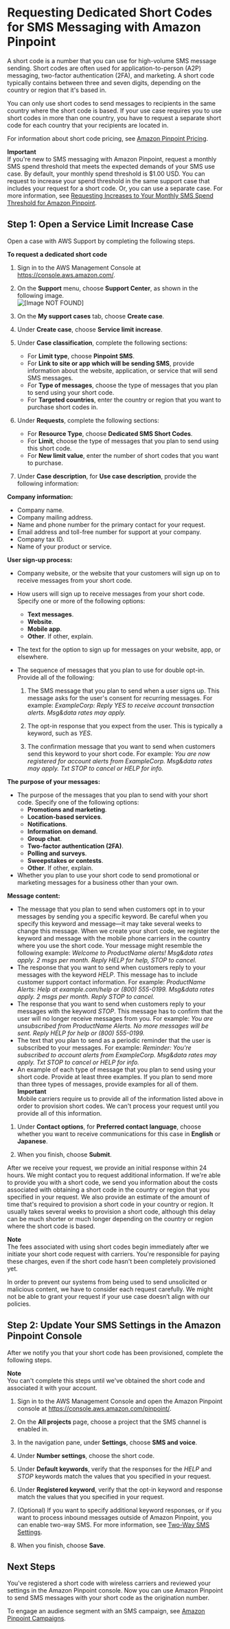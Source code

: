 # Requesting Dedicated Short Codes for SMS Messaging with Amazon Pinpoint<a name="channels-sms-awssupport-short-code"></a>

A short code is a number that you can use for high\-volume SMS message sending\. Short codes are often used for application\-to\-person \(A2P\) messaging, two\-factor authentication \(2FA\), and marketing\. A short code typically contains between three and seven digits, depending on the country or region that it's based in\.

You can only use short codes to send messages to recipients in the same country where the short code is based\. If your use case requires you to use short codes in more than one country, you have to request a separate short code for each country that your recipients are located in\.

For information about short code pricing, see [Amazon Pinpoint Pricing](https://aws.amazon.com/pinpoint/pricing/#Dedicated_Short_Codes)\.

**Important**  
If you're new to SMS messaging with Amazon Pinpoint, request a monthly SMS spend threshold that meets the expected demands of your SMS use case\. By default, your monthly spend threshold is $1\.00 USD\. You can request to increase your spend threshold in the same support case that includes your request for a short code\. Or, you can use a separate case\. For more information, see [Requesting Increases to Your Monthly SMS Spend Threshold for Amazon Pinpoint](channels-sms-awssupport-spend-threshold.md)\.

## Step 1: Open a Service Limit Increase Case<a name="channels-sms-awssupport-short-code-open"></a>

Open a case with AWS Support by completing the following steps\.

**To request a dedicated short code**

1. Sign in to the AWS Management Console at [https://console\.aws\.amazon\.com/](https://console.aws.amazon.com/)\.

1. On the **Support** menu, choose **Support Center**, as shown in the following image\.  
![\[Image NOT FOUND\]](http://docs.aws.amazon.com/pinpoint/latest/userguide/images/console_region_selector.png)

1. On the **My support cases** tab, choose **Create case**\.

1. Under **Create case**, choose **Service limit increase**\.

1. Under **Case classification**, complete the following sections:
   + For **Limit type**, choose **Pinpoint SMS**\.
   + For **Link to site or app which will be sending SMS**, provide information about the website, application, or service that will send SMS messages\.
   + For **Type of messages**, choose the type of messages that you plan to send using your short code\.
   + For **Targeted countries**, enter the country or region that you want to purchase short codes in\.

1. Under **Requests**, complete the following sections:
   + For **Resource Type**, choose **Dedicated SMS Short Codes**\.
   + For **Limit**, choose the type of messages that you plan to send using this short code\.
   + For **New limit value**, enter the number of short codes that you want to purchase\.

1. Under **Case description**, for **Use case description**, provide the following information:

**Company information:**
   + Company name\.
   + Company mailing address\.
   + Name and phone number for the primary contact for your request\.
   + Email address and toll\-free number for support at your company\.
   + Company tax ID\.
   + Name of your product or service\.

**User sign\-up process:**
   + Company website, or the website that your customers will sign up on to receive messages from your short code\.
   + How users will sign up to receive messages from your short code\. Specify one or more of the following options:
     + **Text messages**\.
     + **Website**\.
     + **Mobile app**\.
     + **Other**\. If other, explain\.
   + The text for the option to sign up for messages on your website, app, or elsewhere\.
   + The sequence of messages that you plan to use for double opt\-in\. Provide all of the following:

     1. The SMS message that you plan to send when a user signs up\. This message asks for the user's consent for recurring messages\. For example: *ExampleCorp: Reply YES to receive account transaction alerts\. Msg&data rates may apply\.*

     1. The opt\-in response that you expect from the user\. This is typically a keyword, such as *YES*\.

     1. The confirmation message that you want to send when customers send this keyword to your short code\. For example: *You are now registered for account alerts from ExampleCorp\. Msg&data rates may apply\. Txt STOP to cancel or HELP for info\.*

**The purpose of your messages:**
   + The purpose of the messages that you plan to send with your short code\. Specify one of the following options:
     + **Promotions and marketing**\.
     + **Location\-based services**\.
     + **Notifications**\.
     + **Information on demand**\.
     + **Group chat**\.
     + **Two\-factor authentication \(2FA\)**\.
     + **Polling and surveys**\.
     + **Sweepstakes or contests**\.
     + **Other**\. If other, explain\.
   + Whether you plan to use your short code to send promotional or marketing messages for a business other than your own\.

**Message content:**
   + The message that you plan to send when customers opt in to your messages by sending you a specific keyword\. Be careful when you specify this keyword and message—it may take several weeks to change this message\. When we create your short code, we register the keyword and message with the mobile phone carriers in the country where you use the short code\. Your message might resemble the following example: *Welcome to *ProductName* alerts\! Msg&data rates apply\. *2* msgs per month\. Reply HELP for help, STOP to cancel\.*
   + The response that you want to send when customers reply to your messages with the keyword *HELP*\. This message has to include customer support contact information\. For example: **ProductName* Alerts: Help at *example\.com/help* or *\(800\) 555\-0199*\. Msg&data rates apply\. *2* msgs per month\. Reply STOP to cancel\.*
   + The response that you want to send when customers reply to your messages with the keyword *STOP*\. This message has to confirm that the user will no longer receive messages from you\. For example: *You are unsubscribed from *ProductName* Alerts\. No more messages will be sent\. Reply HELP for help or *\(800\) 555\-0199*\.*
   + The text that you plan to send as a periodic reminder that the user is subscribed to your messages\. For example: *Reminder: You're subscribed to account alerts from ExampleCorp\. Msg&data rates may apply\. Txt STOP to cancel or HELP for info\.*
   + An example of each type of message that you plan to send using your short code\. Provide at least three examples\. If you plan to send more than three types of messages, provide examples for all of them\.
**Important**  
Mobile carriers require us to provide all of the information listed above in order to provision short codes\. We can't process your request until you provide all of this information\.

1. Under **Contact options**, for **Preferred contact language**, choose whether you want to receive communications for this case in **English** or **Japanese**\.

1. When you finish, choose **Submit**\.

After we receive your request, we provide an initial response within 24 hours\. We might contact you to request additional information\. If we're able to provide you with a short code, we send you information about the costs associated with obtaining a short code in the country or region that you specified in your request\. We also provide an estimate of the amount of time that's required to provision a short code in your country or region\. It usually takes several weeks to provision a short code, although this delay can be much shorter or much longer depending on the country or region where the short code is based\.

**Note**  
The fees associated with using short codes begin immediately after we initiate your short code request with carriers\. You're responsible for paying these charges, even if the short code hasn't been completely provisioned yet\.

In order to prevent our systems from being used to send unsolicited or malicious content, we have to consider each request carefully\. We might not be able to grant your request if your use case doesn’t align with our policies\.

## Step 2: Update Your SMS Settings in the Amazon Pinpoint Console<a name="channels-sms-awssupport-short-code-settings"></a>

After we notify you that your short code has been provisioned, complete the following steps\.

**Note**  
You can't complete this steps until we've obtained the short code and associated it with your account\.

1. Sign in to the AWS Management Console and open the Amazon Pinpoint console at [https://console\.aws\.amazon\.com/pinpoint/](https://console.aws.amazon.com/pinpoint/)\.

1. On the **All projects** page, choose a project that the SMS channel is enabled in\.

1. In the navigation pane, under **Settings**, choose **SMS and voice**\. 

1. Under **Number settings**, choose the short code\.

1. Under **Default keywords**, verify that the responses for the *HELP* and *STOP* keywords match the values that you specified in your request\.

1. Under **Registered keyword**, verify that the opt\-in keyword and response match the values that you specified in your request\.

1. \(Optional\) If you want to specify additional keyword responses, or if you want to process inbound messages outside of Amazon Pinpoint, you can enable two\-way SMS\. For more information, see [Two\-Way SMS Settings](settings-sms.md#settings-account-sms-number-2way)\.

1. When you finish, choose **Save**\.

## Next Steps<a name="channels-sms-awssupport-short-code-next"></a>

You've registered a short code with wireless carriers and reviewed your settings in the Amazon Pinpoint console\. Now you can use Amazon Pinpoint to send SMS messages with your short code as the origination number\.

To engage an audience segment with an SMS campaign, see [Amazon Pinpoint Campaigns](campaigns.md)\.